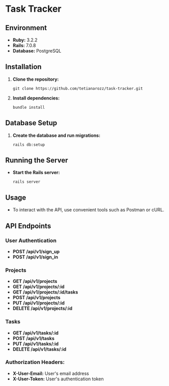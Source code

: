 # Task Tracker

## Environment
- **Ruby:** 3.2.2
- **Rails:** 7.0.8
- **Database:** PostgreSQL

## Installation
1. **Clone the repository:**
    ```
    git clone https://github.com/tetianarozz/task-tracker.git
    ```
2. **Install dependencies:**
    ```
    bundle install
    ```

## Database Setup
1. **Create the database and run migrations:**
    ```
    rails db:setup
    ```

## Running the Server
- **Start the Rails server:**
    ```
    rails server
    ```

## Usage
- To interact with the API, use convenient tools such as Postman or cURL.

## API Endpoints

### User Authentication
- **POST /api/v1/sign_up**
- **POST /api/v1/sign_in**

### Projects
- **GET /api/v1/projects**
- **GET /api/v1/projects/:id**
- **GET /api/v1/projects/:id/tasks**
- **POST /api/v1/projects**
- **PUT /api/v1/projects/:id**
- **DELETE /api/v1/projects/:id**

### Tasks
- **GET /api/v1/tasks/:id**
- **POST /api/v1/tasks**
- **PUT /api/v1/tasks/:id**
- **DELETE /api/v1/tasks/:id**

### Authorization Headers:
- **X-User-Email:** User's email address
- **X-User-Token:** User's authentication token
